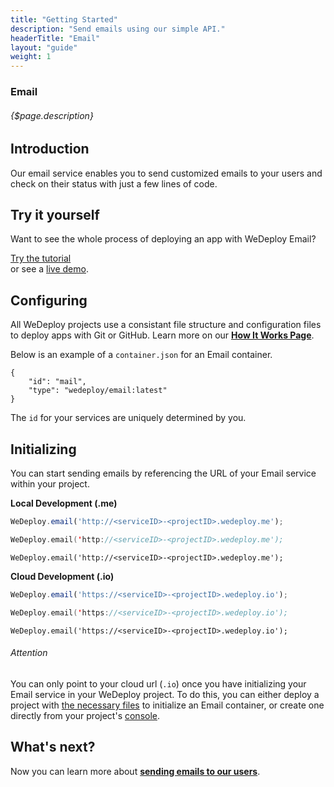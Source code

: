 ```yaml
---
title: "Getting Started"
description: "Send emails using our simple API."
headerTitle: "Email"
layout: "guide"
weight: 1
---
```


### Email

###### {$page.description}

<article id="1">

## Introduction

Our email service enables you to send customized emails to your users and check on their status with just a few lines of code.

</article>

<article id="2">

## Try it yourself

Want to see the whole process of deploying an app with WeDeploy Email?

<div class="guide-btn-cta">
	<a class="btn btn-accent btn-sm" href="/tutorials/email-web" target="_blank" data-senna-off>
		<span class="icon-16-external"></span>Try the tutorial
	</a>
</div>

<div class="guide-aux-cta">
	or see a <a href="http://boilerplate-email.wedeploy.io" target="_blank" data-senna-off>live demo</a>.
</div>

</article>

<article id="3">

## Configuring

<aside>

All WeDeploy projects use a consistant file structure and configuration files to deploy apps with Git or GitHub. Learn more on our <strong><a href="/docs/intro/how-it-works.html">How It Works Page</a></strong>.

</aside>

Below is an example of a `container.json` for an Email container.

```application/json
{
	"id": "mail",
	"type": "wedeploy/email:latest"
}
```

The `id` for your services are uniquely determined by you.

</article>

<article id="4">

## Initializing

You can start sending emails by referencing the URL of your Email service within your project.

**Local Development (.me)**

```javascript
WeDeploy.email('http://<serviceID>-<projectID>.wedeploy.me');
```
```swift
WeDeploy.email('http://<serviceID>-<projectID>.wedeploy.me');
```
```text/x-java
WeDeploy.email('http://<serviceID>-<projectID>.wedeploy.me');
```

**Cloud Development (.io)**

```javascript
WeDeploy.email('https://<serviceID>-<projectID>.wedeploy.io');
```
```swift
WeDeploy.email('https://<serviceID>-<projectID>.wedeploy.io');
```
```text/x-java
WeDeploy.email('https://<serviceID>-<projectID>.wedeploy.io');
```

<aside>

###### <span class="icon-16-alert"></span> Attention

You can only point to your cloud url (`.io`) once you have initializing your Email service in your WeDeploy project. To do this, you can either deploy a project with <a href="/docs/intro/how-it-works.html">the necessary files</a> to initialize an Email container, or create one directly from your project's <a href="https://console.wedeploy.com">console</a>.

</aside>

</article>

## What's next?

Now you can learn more about **[sending emails to our users](/docs/email/sending-email.html)**.
